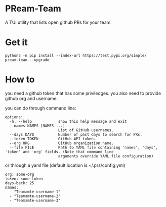# PReam-Team
A TUI utility that lists open github PRs for your team.

# Get it

```
python3 -m pip install --index-url https://test.pypi.org/simple/ pream-team --upgrade
```

# How to
you need a github token that has some priviledges.
you also need to provide github org and username.

you can do through command line:

```
options:
  -h, --help            show this help message and exit
  --names NAMES [NAMES ...]
                        List of GitHub usernames.
  --days DAYS           Number of past days to search for PRs.
  --token TOKEN         GitHub API token.
  --org ORG             GitHub organization name.
  --file FILE           Path to YAML file containing 'names', 'days', 'token' and 'org' fields. (Note that command line
                        arguments override YAML file configuration)
```

or through a yaml file (default location is ~/.prs/config.yml)

```
org: some-org
token: some-token
days-back: 25
names:
  - "Teamamte-username-1"
  - "Teamamte-username-2"
  - "Teamamte-username-3"
```
